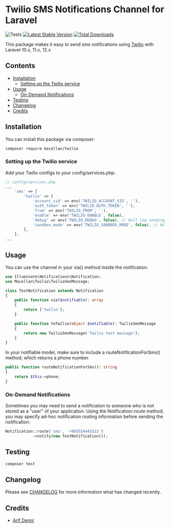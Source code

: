 # Twilio SMS Notifications Channel for Laravel

![Tests](https://github.com/macellan/twilio/actions/workflows/tests.yml/badge.svg)
[![Latest Stable Version](https://poser.pugx.org/macellan/twilio/v/stable)](https://packagist.org/packages/macellan/twilio)
[![Total Downloads](https://poser.pugx.org/macellan/twilio/downloads)](https://packagist.org/packages/macellan/twilio)

This package makes it easy to send sms notifications using [Twilio](https://documentation.twilio.com/docs) with Laravel 10.x, 11.x, 12.x

## Contents

- [Installation](#installation)
    - [Setting up the Twilio service](#setting-up-the-Twilio-service)
- [Usage](#usage)
    - [ On-Demand Notifications](#on-demand-notifications)
- [Testing](#testing)
- [Changelog](#changelog)
- [Credits](#credits)

## Installation

You can install this package via composer:

``` bash
composer require macellan/twilio
```


### Setting up the Twilio service

Add your Twilio configs to your config/services.php:

```php
// config/services.php
...
    'sms' => [
        'twilio' => [
            'account_sid' => env('TWILIO_ACCOUNT_SID', ''),
            'auth_token' => env('TWILIO_AUTH_TOKEN', ''),
            'from' => env('TWILIO_FROM', ''),
            'enable' => env('TWILIO_ENABLE', false),
            'debug' => env('TWILIO_DEBUG', false), // Will log sending attempts and results
            'sandbox_mode' => env('TWILIO_SANDBOX_MODE', false), // Will not invoke API call
        ],
    ],
...
```


## Usage

You can use the channel in your via() method inside the notification:

```php
use Illuminate\Notifications\Notification;
use Macellan\Twilio\TwilioSmsMessage;

class TestNotification extends Notification
{
    public function via($notifiable): array
    {
        return ['twilio'];
    }

    public function toTwilio(object $notifiable): TwilioSmsMessage
    {
        return new TwilioSmsMessage('Twilio test message');
    }
}
```

In your notifiable model, make sure to include a routeNotificationForSms() method, which returns a phone number.

```php
public function routeNotificationForSms(): string
{
    return $this->phone;
}
```


### On-Demand Notifications

Sometimes you may need to send a notification to someone who is not stored as a "user" of your application. Using the Notification::route method, you may specify ad-hoc notification routing information before sending the notification:

```php
Notification::route('sms', '+905554443322')  
            ->notify(new TestNotification());
```
## Testing

``` bash
composer test
```

## Changelog

Please see [CHANGELOG](CHANGELOG.md) for more information what has changed recently.

## Credits

- [Arif Demir](https://github.com/epicentre)
